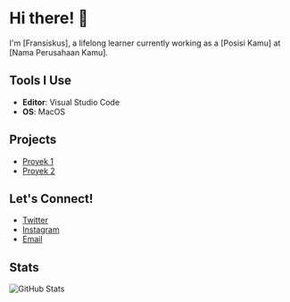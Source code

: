<!--
## Hi there 👋

**Fransis96/Fransis96** is a ✨ _special_ ✨ repository because its `README.md` (this file) appears on your GitHub profile.

Here are some ideas to get you started:

- 🔭 I’m currently working on ...
- 🌱 I’m currently learning ...
- 👯 I’m looking to collaborate on ...
- 🤔 I’m looking for help with ...
- 💬 Ask me about ...
- 📫 How to reach me: ...
- 😄 Pronouns: ...
- ⚡ Fun fact: ...
-->

# Hi there! 👋

I'm [Fransiskus], a lifelong learner currently working as a [Posisi Kamu] at [Nama Perusahaan Kamu].

## Tools I Use
- **Editor**: Visual Studio Code
- **OS**: MacOS

## Projects
- [Proyek 1](link)
- [Proyek 2](link)

## Let's Connect!
- [Twitter](link)
- [Instagram](link)
- [Email](mailto:youremail@example.com)

## Stats
![GitHub Stats](https://github-readme-stats.vercel.app/api?username=yourusername&show_icons=true&hide_border=true)
